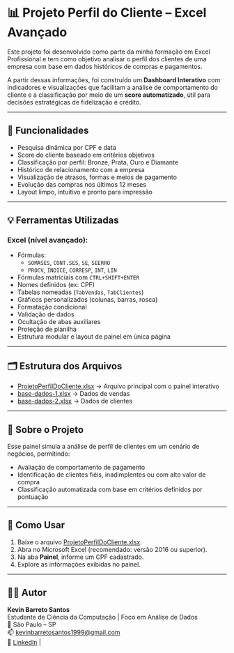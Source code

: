 # 📊 Projeto Perfil do Cliente – Excel Avançado

Este projeto foi desenvolvido como parte da minha formação em Excel Profissional e tem como objetivo analisar o perfil dos clientes de uma empresa com base em dados históricos de compras e pagamentos.

A partir dessas informações, foi construído um **Dashboard Interativo** com indicadores e visualizações que facilitam a análise de comportamento do cliente e a classificação por meio de um **score automatizado**, útil para decisões estratégicas de fidelização e crédito.

---

## 📌 Funcionalidades

- Pesquisa dinâmica por CPF e data
- Score do cliente baseado em critérios objetivos
- Classificação por perfil: Bronze, Prata, Ouro e Diamante
- Histórico de relacionamento com a empresa
- Visualização de atrasos, formas e meios de pagamento
- Evolução das compras nos últimos 12 meses
- Layout limpo, intuitivo e pronto para impressão

---

## 💡 Ferramentas Utilizadas

### Excel (nível avançado):
- Fórmulas:
  - `SOMASES`, `CONT.SES`, `SE`, `SEERRO`
  - `PROCV`, `ÍNDICE`, `CORRESP`, `INT`, `LIN`
- Fórmulas matriciais com `CTRL+SHIFT+ENTER`
- Nomes definidos (ex: CPF)
- Tabelas nomeadas (`TabVendas`, `TabClientes`)
- Gráficos personalizados (colunas, barras, rosca)
- Formatação condicional
- Validação de dados
- Ocultação de abas auxiliares
- Proteção de planilha
- Estrutura modular e layout de painel em única página

---

## 🗂️ Estrutura dos Arquivos

- [ProjetoPerfilDoCliente.xlsx](https://github.com/user-attachments/files/20803431/ProjetoPerfilDoCliente.xlsx) → Arquivo principal com o painel interativo
- [base-dados-1.xlsx](https://github.com/user-attachments/files/20803460/base-dados-1.xlsx) → Dados de vendas
- [base-dados-2.xlsx](https://github.com/user-attachments/files/20803451/base-dados-2.xlsx) → Dados de clientes

---

## 🧠 Sobre o Projeto

Esse painel simula a análise de perfil de clientes em um cenário de negócios, permitindo:
- Avaliação de comportamento de pagamento
- Identificação de clientes fiéis, inadimplentes ou com alto valor de compra
- Classificação automatizada com base em critérios definidos por pontuação

---

## 🧪 Como Usar

1. Baixe o arquivo [ProjetoPerfilDoCliente.xlsx](https://github.com/user-attachments/files/20803421/ProjetoPerfilDoCliente.xlsx).
2. Abra no Microsoft Excel (recomendado: versão 2016 ou superior).
3. Na aba **Painel**, informe um CPF cadastrado.
4. Explore as informações exibidas no painel.

---

## 👨‍💻 Autor

**Kevin Barreto Santos**  
Estudante de Ciência da Computação | Foco em Análise de Dados  
📍 São Paulo – SP  
📫 kevinbarretosantos1999@gmail.com  
🔗 [LinkedIn](https://www.linkedin.com/in/kevin-santos-1751b8168/) |

